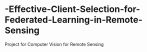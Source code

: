 # -Effective-Client-Selection-for-Federated-Learning-in-Remote-Sensing
Project for Computer Vision for Remote Sensing
